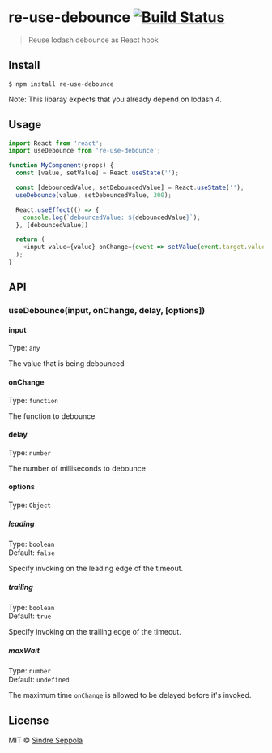 # re-use-debounce [![Build Status](https://travis-ci.com/sseppola/re-use-debounce.svg?branch=master)](https://travis-ci.com/sseppola/re-use-debounce)

> Reuse lodash debounce as React hook


## Install

```
$ npm install re-use-debounce
```

Note: This libaray expects that you already depend on lodash 4.


## Usage

```js
import React from 'react';
import useDebounce from 're-use-debounce';

function MyComponent(props) {
  const [value, setValue] = React.useState('');

  const [debouncedValue, setDebouncedValue] = React.useState('');
  useDebounce(value, setDebouncedValue, 300);

  React.useEffect(() => {
    console.log(`debouncedValue: ${debouncedValue}`);
  }, [debouncedValue])

  return (
    <input value={value} onChange={event => setValue(event.target.value)} />
  );
}
```


## API

### useDebounce(input, onChange, delay, [options])

#### input

Type: `any`

The value that is being debounced

#### onChange

Type: `function`

The function to debounce

#### delay

Type: `number`

The number of milliseconds to debounce

#### options

Type: `Object`

##### leading

Type: `boolean`<br>
Default: `false`

Specify invoking on the leading edge of the timeout.

##### trailing

Type: `boolean`<br>
Default: `true`

Specify invoking on the trailing edge of the timeout.

##### maxWait

Type: `number`<br>
Default: `undefined`

The maximum time `onChange` is allowed to be delayed before it's invoked.


## License

MIT © [Sindre Seppola](https://github.com/sseppola)
